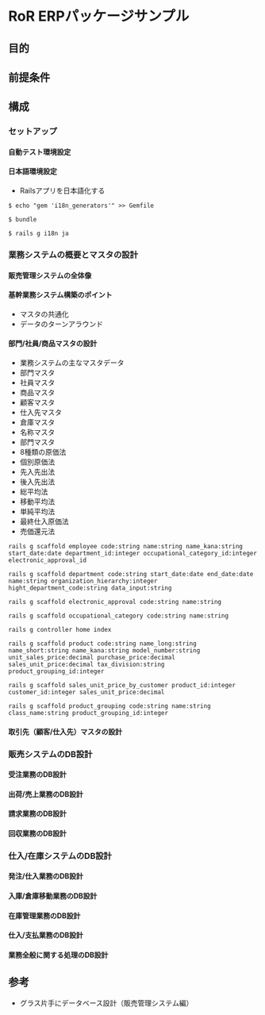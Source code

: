 # RoR ERPパッケージサンプル
## 目的
## 前提条件
## 構成
### セットアップ
#### 自動テスト環境設定
#### 日本語環境設定
* Railsアプリを日本語化する

 `$ echo "gem 'i18n_generators'" >> Gemfile`

 `$ bundle`

 `$ rails g i18n ja`
 
### 業務システムの概要とマスタの設計
#### 販売管理システムの全体像
#### 基幹業務システム構築のポイント
+ マスタの共通化
+ データのターンアラウンド
#### 部門/社員/商品マスタの設計
+ 業務システムの主なマスタデータ
 + 部門マスタ
 + 社員マスタ
 + 商品マスタ
 + 顧客マスタ
 + 仕入先マスタ
 + 倉庫マスタ
 + 名称マスタ
+ 部門マスタ
+ 8種類の原価法
 + 個別原価法
 + 先入先出法
 + 後入先出法
 + 総平均法
 + 移動平均法
 + 単純平均法
 + 最終仕入原価法
 + 売価還元法

`rails g scaffold employee code:string name:string name_kana:string start_date:date department_id:integer occupational_category_id:integer electronic_approval_id`

`rails g scaffold department code:string start_date:date end_date:date name:string organization_hierarchy:integer hight_department_code:string data_input:string`

`rails g scaffold electronic_approval code:string name:string`

`rails g scaffold occupational_category code:string name:string`

`rails g controller home index`

`rails g scaffold product code:string name_long:string name_short:string name_kana:string model_number:string unit_sales_price:decimal purchase_price:decimal sales_unit_price:decimal tax_division:string product_grouping_id:integer`

`rails g scaffold sales_unit_price_by_customer product_id:integer customer_id:integer sales_unit_price:decimal`

`rails g scaffold product_grouping code:string name:string class_name:string product_grouping_id:integer`

#### 取引先（顧客/仕入先）マスタの設計

### 販売システムのDB設計

#### 受注業務のDB設計

#### 出荷/売上業務のDB設計

#### 請求業務のDB設計

#### 回収業務のDB設計

### 仕入/在庫システムのDB設計

#### 発注/仕入業務のDB設計

#### 入庫/倉庫移動業務のDB設計

#### 在庫管理業務のDB設計

#### 仕入/支払業務のDB設計

#### 業務全般に関する処理のDB設計

## 参考

+ グラス片手にデータベース設計（販売管理システム編）
